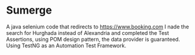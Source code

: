 # Sumerge
A java selenium code that redirects to https://www.booking.com
I nade the search for Hurghada instead of Alexandria and completed the Test
Assertions, using POM design pattern, the data provider is guaranteed.
Using TestNG as an Automation Test Framework.
